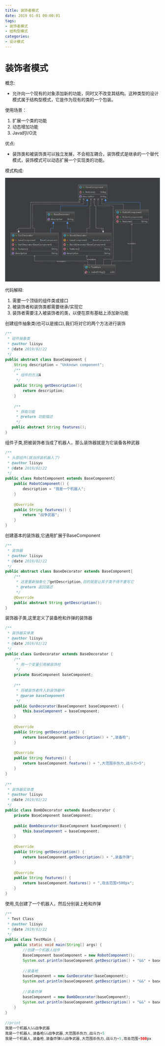 ```yaml
---
title: 装饰者模式
date: 2019 01-01 00:00:01
tags: 
- 装饰者模式
- 结构型模式
categories: 
- 设计模式
---
```

# 装饰者模式
概念:
- 允许向一个现有的对象添加新的功能，同时又不改变其结构。这种类型的设计模式属于结构型模式，它是作为现有的类的一个包装。

使用场景：  
1. 扩展一个类的功能
2. 动态增加功能
3. Java的I/O流

优点:  
- 装饰类和被装饰类可以独立发展，不会相互耦合，装饰模式是继承的一个替代模式，装饰模式可以动态扩展一个实现类的功能。

模式构成:  

![装饰者模式](https://raw.githubusercontent.com/FameLsy/Images/master/design/Decorator.png)

代码解释:
1. 需要一个顶级的组件类或接口
2. 被装饰者和装饰类都需要继承/实现它
3. 装饰者需要注入被装饰者的类，以便在原有基础上添加新功能

创建组件抽象类(也可以是接口),我们将对它的两个方法进行装饰
```java
/**
 * 组件抽象类
 * @author liisyu
 * @date 2019/02/22
 */
public abstract class BaseComponent {
    String description = "Unknown component";
    /**
     * 组件的方法A
     */
    public String getDescription(){
        return description;
    }

    /**
     * 获取功能
     * @return 功能描述
     */
   public abstract String features();
}
```
组件子类,把被装饰者当成了机器人，那么装饰器就是为它装备各种武器
```java
/**
 * 头部组件(就当拼装机器人了)
 * @author liisyu
 * @date 2019/02/22
 */
public class RobotComponent extends BaseComponent{
    public RobotComponent() {
        description = "我是一个机器人";
    }

    @Override
    public String features() {
        return "战争武器";
    }
}
```
创建基本的装饰器,它通用扩展于BaseComponent
```java
/**
 * 装饰器
 * @author liisyu
 * @date 2019/02/22
 */
public abstract class BaseDecorator extends BaseComponent{
    /**
     * 这里重新抽象化了getDescription,目的就是让其子类不得不重写它
     * @return 返回描述
     */
    @Override
    public abstract String getDescription();
}
```
装饰器子类,这里定义了装备枪和炸弹的装饰器
```java
/**
 * 装饰器实体类
 * @author liisyu
 * @date 2019/02/22
 */
public class GunDecorator extends BaseDecorator {
    /**
     * 用一个变量引用被装饰柱
     */
    private BaseComponent baseComponent;

    /**
     * 将被装饰者传入到装饰器中
     * @param baseComponent
     */
    public GunDecorator(BaseComponent baseComponent) {
        this.baseComponent = baseComponent;
    }

    @Override
    public String getDescription() {
        return baseComponent.getDescription() + ",装备枪";
    }

    @Override
    public String features() {
        return baseComponent.features() + ",大范围杀伤力,战斗力+5";
    }
}

/**
 * 装饰器实体类
 * @author liisyu
 * @date 2019/02/22
 */
public class BombDecorator extends BaseDecorator {
    private BaseComponent baseComponent;

    public BombDecorator(BaseComponent baseComponent) {
        this.baseComponent = baseComponent;
    }

    @Override
    public String getDescription() {
        return baseComponent.getDescription() + ",装备炸弹";
    }

    @Override
    public String features() {
        return baseComponent.features() + ",攻击范围+500px";
    }
}

```

使用,先创建了一个机器人，然后分别装上枪和炸弹
```java
/**
 * Test Class
 * @author liisyu
 * @date 2019/02/22
 */
public class TestMain {
    public static void main(String[] args) {
        //创建一个机器人组件
        BaseComponent baseComponent = new RobotComponent();
        System.out.println(baseComponent.getDescription() + "&&" + baseComponent.features());

        //装备枪
        baseComponent = new GunDecorator(baseComponent);
        System.out.println(baseComponent.getDescription() + "&&" + baseComponent.features());

        //装备炸弹
        baseComponent = new BombDecorator(baseComponent);
        System.out.println(baseComponent.getDescription() + "&&" + baseComponent.features());
    }
}

//print
我是一个机器人&&战争武器
我是一个机器人,装备枪&&战争武器,大范围杀伤力,战斗力+5
我是一个机器人,装备枪,装备炸弹&&战争武器,大范围杀伤力,战斗力+5,攻击范围+500px

```



